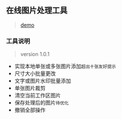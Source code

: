 
## 在线图片处理工具

>[demo](http://htmlpreview.github.io/?https://github.com/DemoJin/imgTools/blob/master/pictools.html "在线图片处理工具") 

### 工具说明

>version 1.0.1

* 实现本地单张或多张图片添加`超出十张友好提示`
* 尺寸大小批量更改
* 文字或图片水印批量添加
* 单张图片裁剪
* 清空当前工作区图片
* 保存处理后的图片`待优化`
* 撤销全部操作